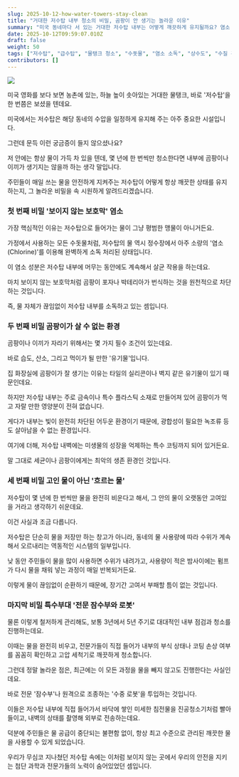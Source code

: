 ```yaml
---
slug: 2025-10-12-how-water-towers-stay-clean
title: "거대한 저수탑 내부 청소의 비밀, 곰팡이 안 생기는 놀라운 이유"
summary: "미국 동네마다 서 있는 거대한 저수탑 내부는 어떻게 깨끗하게 유지될까요? 염소 소독, 특수 코팅, 그리고 전문 잠수부까지 동원되는 저수탑 위생 관리의 모든 비밀을 알기 쉽게 설명합니다."
date: 2025-10-12T09:59:07.010Z
draft: false
weight: 50
tags: ["저수탑", "급수탑", "물탱크 청소", "수돗물", "염소 소독", "상수도", "수질 관리"]
contributors: []
---
```


![](https://blogger.googleusercontent.com/img/a/AVvXsEj5mG_JQXZosluz-gRB5k7iEyo_ExrWgt8OyQx1nDSUhzCRs8wczijykljqqxE5OX-OEnqub-YDj0npAumTmtoMDMbj2rBxNneb8eu3PVQcbeeayGzIsnCH0XubU3sciEKY27xBaG1q1V3ba9NWCTqkDPV3MHXrOEhUzZnPiW79C05kP0tA7B2r4lHo6p4=s16000)

미국 영화를 보다 보면 농촌에 있는, 하늘 높이 솟아있는 거대한 물탱크, 바로 '저수탑'을 한 번쯤은 보셨을 텐데요.

미국에서는 저수탑은 해당 동네의 수압을 일정하게 유지해 주는 아주 중요한 시설입니다.

그런데 문득 이런 궁금증이 들지 않으셨나요?

저 안에는 항상 물이 가득 차 있을 텐데, 몇 년에 한 번씩만 청소한다면 내부에 곰팡이나 이끼가 생기지는 않을까 하는 생각 말입니다.

주민들이 매일 쓰는 물을 안전하게 지켜주는 저수탑이 어떻게 항상 깨끗한 상태를 유지하는지, 그 놀라운 비밀을 속 시원하게 알려드리겠습니다.

### 첫 번째 비밀 '보이지 않는 보호막' 염소

가장 핵심적인 이유는 저수탑으로 들어가는 물이 그냥 평범한 맹물이 아니거든요.

가정에서 사용하는 모든 수돗물처럼, 저수탑의 물 역시 정수장에서 아주 소량의 '염소(Chlorine)'를 이용해 완벽하게 소독 처리된 상태입니다.

이 염소 성분은 저수탑 내부에 머무는 동안에도 계속해서 살균 작용을 하는데요.

마치 보이지 않는 보호막처럼 곰팡이 포자나 박테리아가 번식하는 것을 원천적으로 차단하는 것입니다.

즉, 물 자체가 끊임없이 저수탑 내부를 소독하고 있는 셈입니다.

### 두 번째 비밀 곰팡이가 살 수 없는 환경

곰팡이나 이끼가 자라기 위해서는 몇 가지 필수 조건이 있는데요.

바로 습도, 산소, 그리고 먹이가 될 만한 '유기물'입니다.

집 화장실에 곰팡이가 잘 생기는 이유는 타일의 실리콘이나 벽지 같은 유기물이 있기 때문인데요.

하지만 저수탑 내부는 주로 금속이나 특수 플라스틱 소재로 만들어져 있어 곰팡이가 먹고 자랄 만한 영양분이 전혀 없습니다.

게다가 내부는 빛이 완전히 차단된 어두운 환경이기 때문에, 광합성이 필요한 녹조류 등도 살아남을 수 없는 환경입니다.

여기에 더해, 저수탑 내벽에는 미생물의 성장을 억제하는 특수 코팅까지 되어 있거든요.

말 그대로 세균이나 곰팡이에게는 최악의 생존 환경인 것입니다.

### 세 번째 비밀 고인 물이 아닌 '흐르는 물'

저수탑이 몇 년에 한 번씩만 물을 완전히 비운다고 해서, 그 안의 물이 오랫동안 고여있을 거라고 생각하기 쉬운데요.

이건 사실과 조금 다릅니다.

저수탑은 단순히 물을 저장만 하는 창고가 아니라, 동네의 물 사용량에 따라 수위가 계속해서 오르내리는 역동적인 시스템의 일부입니다.

낮 동안 주민들이 물을 많이 사용하면 수위가 내려가고, 사용량이 적은 밤사이에는 펌프가 다시 물을 채워 넣는 과정이 매일 반복되거든요.

이렇게 물이 끊임없이 순환하기 때문에, 장기간 고여서 부패할 틈이 없는 것입니다.

### 마지막 비밀 특수부대 '전문 잠수부와 로봇'

물론 이렇게 철저하게 관리해도, 보통 3년에서 5년 주기로 대대적인 내부 점검과 청소를 진행하는데요.

이때는 물을 완전히 비우고, 전문가들이 직접 들어가 내부의 부식 상태나 코팅 손상 여부를 꼼꼼히 확인하고 고압 세척기로 깨끗하게 청소합니다.

그런데 정말 놀라운 점은, 최근에는 이 모든 과정을 물을 빼지 않고도 진행한다는 사실인데요.

바로 전문 '잠수부'나 원격으로 조종하는 '수중 로봇'을 투입하는 것입니다.

이들은 저수탑 내부에 직접 들어가서 바닥에 쌓인 미세한 침전물을 진공청소기처럼 빨아들이고, 내벽의 상태를 촬영해 외부로 전송하는데요.

덕분에 주민들은 물 공급이 중단되는 불편함 없이, 항상 최고 수준으로 관리된 깨끗한 물을 사용할 수 있게 되었습니다.

우리가 무심코 지나쳤던 저수탑 속에는 이처럼 보이지 않는 곳에서 우리의 안전을 지키는 첨단 과학과 전문가들의 노력이 숨어있었던 셈입니다.
